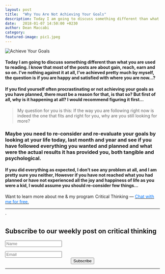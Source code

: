 ```yaml
---
layout: post
title:  "Why You Are Not Achieving Your Goals"
description: Today I am going to discuss something different than what you are used to reading. I know that most of the posts are about gain, reach, earn and so on. I’ve nothing against it at all, I’ve achieved pretty much by myself, the question is if you are happy and satisfied with where you are now…?
date:   2018-01-07 14:50:00 +0230
author: Dean Maccabi
category:
featured-image: pic1.jpeg
---
```


![Achieve Your Goals]({{site.baseurl}}/images/pic1.jpeg)

#### Today I am going to discuss something different than what you are used to reading. I know that most of the posts are about gain, reach, earn and so on. I’ve nothing against it at all, I’ve achieved pretty much by myself, the question is if you are happy and satisfied with where you are now…?

#### If you find yourself often procrastinating or not achieving your goals as you have planned, there must be a reason for that, is that so? But first of all, why is it happening at all? I would recommend figuring it first…

> My question for you is this: If the way you are following right now is indeed the one that fits and right for you, why are you still looking for more?

### Maybe you need to re-consider and re-evaluate your goals by looking at your life today, last month and year and see if you have followed everything you wanted and planned and what were the actual results it has provided you, both tangible and psychological.

#### If you did everything as expected, I don’t see any problem at all, and I am pretty sure you neither, However if you have not reached what you had planned or have not experienced all the joy and happiness of life as you were a kid, I would assume you should re-consider few things…

Want to learn more about me & my program  Critical Thinking — <a class="drift-open-chat" href="javascript:void(0)"><font color="#0176FF">Chat with me for free.</font></a>
<hr>
<div class="subscribe">
      <div class="col-xs-12 text-center">
    `<h2>Subscribe to our weekly post on critical thinking</h2>
      </div>	
  <div class="col-xs-6">
    <div class="form-group mc-field-group">
      <form method="POST" id="mc-embedded-subscribe-form" name="mc-embedded-subscribe-form" class="validate" target="_blank" novalidate action="https://goals.us17.list-manage.com/subscribe/post?u=2588b0693006fb1138375a749&amp;id=714da62614">
      <input class="form-control" value="" name="FNAME" placeholder="Name" id="mce-FNAME" type="text">
    </div>
  </div>
  <div class="col-xs-6">
    <div class="form-group mc-field-group">
      <input class="form-control" value="" name="EMAIL" placeholder="Email" id="mce-EMAIL" type="email">
    </div>
  </div>	
  <div id="mce-responses" class="clear">
      <div class="response2" id="mce-error-response" style="display:none"></div>
      <div class="response2" id="mce-success-response" style="display:none"></div>
    </div>    <!-- real people should not fill this in and expect good things - do not remove this or risk form bot signups-->
  <div class="col-xs-12 marg-top-20">
    <div class="form-group buttonmarg">
      <input value="Subscribe" name="subscribe" id="mc-embedded-subscribe" class="btn btn-primary" style="margin:0px auto; display:block;" type="submit">
    </div>
  <hr>
  </div>
  </form>
  <div class="scripts">
  <script type='text/javascript' src='//s3.amazonaws.com/downloads.mailchimp.com/js/mc-validate.js'></script><script type='text/javascript'>(function($) {window.fnames = new Array(); window.ftypes = new Array();fnames[0]='EMAIL';ftypes[0]='email';fnames[1]='FNAME';ftypes[1]='text';fnames[2]='LNAME';ftypes[2]='text';fnames[3]='BIRTHDAY';ftypes[3]='birthday';}(jQuery));var $mcj = jQuery.noConflict(true);</script>										
  </div>
</div>
<!--subscribe-->


